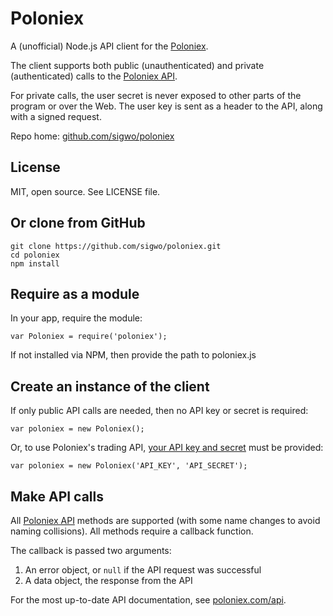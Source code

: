 # Poloniex

A (unofficial) Node.js API client for the [Poloniex][poloniex].

The client supports both public (unauthenticated) and private (authenticated) calls to the [Poloniex API][poloniex-api].

For private calls, the user secret is never exposed to other parts of the program or over the Web. The user key is sent as a header to the API, along with a signed request.

Repo home: [github.com/sigwo/poloniex][repo]


## License

MIT, open source. See LICENSE file.

## Or clone from GitHub

    git clone https://github.com/sigwo/poloniex.git
    cd poloniex
    npm install


## Require as a module

In your app, require the module:

    var Poloniex = require('poloniex');

If not installed via NPM, then provide the path to poloniex.js

## Create an instance of the client

If only public API calls are needed, then no API key or secret is required:

    var poloniex = new Poloniex();

Or, to use Poloniex's trading API, [your API key and secret][poloniex-keys] must be provided:

    var poloniex = new Poloniex('API_KEY', 'API_SECRET');


## Make API calls

All [Poloniex API][poloniex-api] methods are supported (with some name changes to avoid naming collisions). All methods require a callback function.

The callback is passed two arguments:

1. An error object, or `null` if the API request was successful
2. A data object, the response from the API

For the most up-to-date API documentation, see [poloniex.com/api][poloniex-api].

[repo]: https://github.com/sigwo/poloniex
[poloniex]: https://poloniex.com
[poloniex-api]: https://poloniex.com/api
[poloniex-keys]: https://poloniex.com/apiKeys

